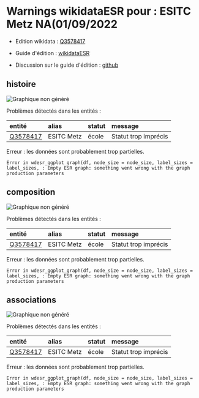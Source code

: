 Warnings wikidataESR pour : ESITC Metz NA(01/09/2022
================

- Edition wikidata : [Q3578417](https://www.wikidata.org/wiki/Q3578417)
- Guide d'édition : [wikidataESR](https://github.com/cpesr/wikidataESR/)

- Discussion sur le guide d'édition : [github](https://github.com/cpesr/wikidataESR/issues)



## histoire 

![Graphique non généré](Q3578417-histoire.png) 

Problèmes détectés dans les entités :

|entité                                             |alias      |statut |message              |
|:--------------------------------------------------|:----------|:------|:--------------------|
|[Q3578417](https://www.wikidata.org/wiki/Q3578417) |ESITC Metz |école  |Statut trop imprécis |

 


Erreur : les données sont probablement trop partielles.
```
Error in wdesr_ggplot_graph(df, node_size = node_size, label_sizes = label_sizes, : Empty ESR graph: something went wrong with the graph production parameters

``` 



## composition 

![Graphique non généré](Q3578417-composition.png) 

Problèmes détectés dans les entités :

|entité                                             |alias      |statut |message              |
|:--------------------------------------------------|:----------|:------|:--------------------|
|[Q3578417](https://www.wikidata.org/wiki/Q3578417) |ESITC Metz |école  |Statut trop imprécis |

 


Erreur : les données sont probablement trop partielles.
```
Error in wdesr_ggplot_graph(df, node_size = node_size, label_sizes = label_sizes, : Empty ESR graph: something went wrong with the graph production parameters

``` 



## associations 

![Graphique non généré](Q3578417-associations.png) 

Problèmes détectés dans les entités :

|entité                                             |alias      |statut |message              |
|:--------------------------------------------------|:----------|:------|:--------------------|
|[Q3578417](https://www.wikidata.org/wiki/Q3578417) |ESITC Metz |école  |Statut trop imprécis |

 


Erreur : les données sont probablement trop partielles.
```
Error in wdesr_ggplot_graph(df, node_size = node_size, label_sizes = label_sizes, : Empty ESR graph: something went wrong with the graph production parameters

``` 

